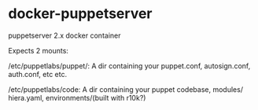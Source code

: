 # docker-puppetserver
puppetserver 2.x docker container


Expects 2 mounts:

/etc/puppetlabs/puppet/:
 A dir containing your puppet.conf, autosign.conf, auth.conf, etc etc. 

/etc/puppetlabs/code:
 A dir containing your puppet codebase, modules/ hiera.yaml, environments/(built with r10k?)


